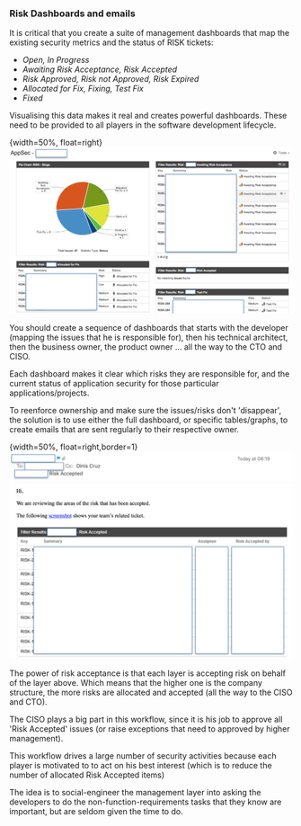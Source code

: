 ### Risk Dashboards and emails

It is critical that you create a suite of management dashboards that map the existing security metrics and the status of RISK tickets:
  - _Open, In Progress_
  - _Awaiting Risk Acceptance, Risk Accepted_
  - _Risk Approved, Risk not Approved, Risk Expired_
  - _Allocated for Fix, Fixing, Test Fix_
  - _Fixed_

Visualising this data makes it real and creates  powerful dashboards. These need to be provided to all players in the software development lifecycle.

{width=50%, float=right}
![Jira Dashboard](images/jira-dashboard-1.png)

You should create a sequence of dashboards that starts with the developer (mapping the issues that he is responsible for), then his technical architect, then the business owner, the product owner ... all the way to the CTO and CISO.

Each dashboard makes it clear which risks they are responsible for, and the current status of application security for those particular applications/projects.

To reenforce ownership and make sure the issues/risks don't 'disappear', the solution is to use either the full dashboard, or specific tables/graphs, to create emails that are sent regularly to their respective owner.

{width=50%, float=right,border=1}
![Jira Dashboard](images/jira-dashboard-email-1.png)


The power of risk acceptance is that each layer is accepting risk on behalf of the layer above. Which means that the higher one is the company structure, the more risks are allocated and accepted (all the way to the CISO and CTO).

The CISO plays a big part in this workflow, since it is his job to approve all 'Risk Accepted' issues (or raise exceptions that need to approved by higher management).

This workflow drives a large number of security activities because each player is motivated to to act on his best interest (which is to reduce the number of allocated Risk Accepted items)

The idea is to social-engineer the management layer into asking the developers to do the non-function-requirements tasks that they know are important, but are seldom given the time to do.
